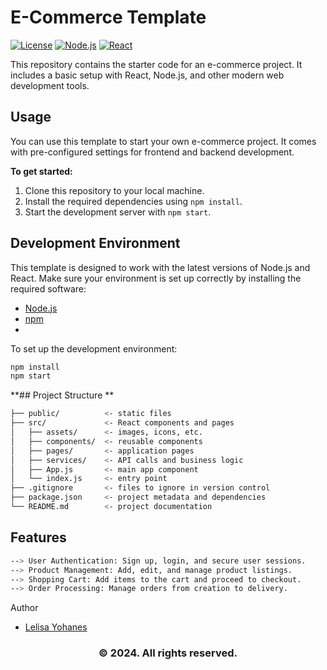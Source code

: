 # E-Commerce Template


[![License](https://img.shields.io/badge/License-MIT-yellow.svg)](https://opensource.org/licenses/MIT)
[![Node.js](https://img.shields.io/badge/Node.js-v16.13.0-green.svg)](https://nodejs.org/)
[![React](https://img.shields.io/badge/React-18.0.0-blue.svg)](https://reactjs.org/)

This repository contains the starter code for an e-commerce project. It includes a basic setup with React, Node.js, and other modern web development tools.

## Usage

You can use this template to start your own e-commerce project. It comes with pre-configured settings for frontend and backend development.

**To get started:**

1. Clone this repository to your local machine.
2. Install the required dependencies using `npm install`.
3. Start the development server with `npm start`.

## Development Environment

This template is designed to work with the latest versions of Node.js and React. Make sure your environment is set up correctly by installing the required software:

- [Node.js](https://nodejs.org/)
- [npm](https://www.npmjs.com/)
- 

To set up the development environment:

```bash
npm install
npm start 

```

**##  Project Structure **
```bash
├── public/          <- static files
├── src/             <- React components and pages
│   ├── assets/      <- images, icons, etc.
│   ├── components/  <- reusable components
│   ├── pages/       <- application pages
│   ├── services/    <- API calls and business logic
│   ├── App.js       <- main app component
│   └── index.js     <- entry point
├── .gitignore       <- files to ignore in version control
├── package.json     <- project metadata and dependencies
└── README.md        <- project documentation

```
## Features

```bash 
--> User Authentication: Sign up, login, and secure user sessions.
--> Product Management: Add, edit, and manage product listings.
--> Shopping Cart: Add items to the cart and proceed to checkout.
--> Order Processing: Manage orders from creation to delivery.
```
Author
- [Lelisa Yohanes](https://github.com/Lelisayohanes/)


<h3 align="center">© 2024. All rights reserved.</h3>
